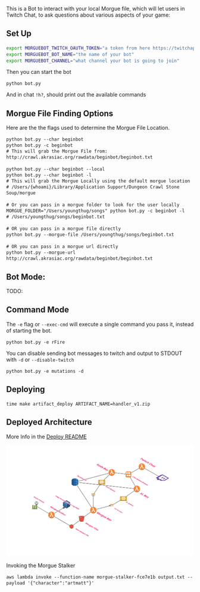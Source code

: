 This is a Bot to interact with your local Morgue file, which will let users in Twitch Chat, to ask questions about various aspects of your game:

## Set Up

```bash
export MORGUEBOT_TWITCH_OAUTH_TOKEN="a token from here https://twitchapps.com/tmi/"
export MORGUEBOT_BOT_NAME="the name of your bot"
export MORGUEBOT_CHANNEL="what channel your bot is going to join"
```

Then you can start the bot
```
python bot.py
```

And in chat `!h?`, should print out the available commands

## Morgue File Finding Options

Here are the the flags used to determine the Morgue File Location.
```
python bot.py --char beginbot
python bot.py -c beginbot
# This will grab the Morgue File from: http://crawl.akrasiac.org/rawdata/beginbot/beginbot.txt

python bot.py --char beginbot --local
python bot.py --char beginbot -l
# This will grab the Morgue Locally using the default morgue location
# /Users/{whoami}/Library/Application Support/Dungeon Crawl Stone Soup/morgue

# Or you can pass in a morgue folder to look for the user locally
MORGUE_FOLDER="/Users/youngthug/songs" python bot.py -c beginbot -l
# /Users/youngthug/songs/beginbot.txt

# OR you can pass in a morgue file directly
python bot.py --morgue-file /Users/youngthug/songs/beginbot.txt

# OR you can pass in a morgue url directly
python bot.py --morgue-url http://crawl.akrasiac.org/rawdata/beginbot/beginbot.txt
```

## Bot Mode:

TODO:

## Command Mode

The `-e` flag or `--exec-cmd` will execute a single command you pass it, instead of starting the bot.
```
python bot.py -e rFire
```

You can disable sending bot messages to twitch and output to STDOUT with `-d` or `--disable-twitch`

```
python bot.py -e mutations -d
```

## Deploying

```
time make artifact_deploy ARTIFACT_NAME=handler_v1.zip 
```

## Deployed Architecture

More Info in the [Deploy README](deploy/README.md)

![Morguebot](images/MorgueArch.png)






Invoking the Morgue Stalker

```
aws lambda invoke --function-name morgue-stalker-fce7e1b output.txt --payload '{"character":"artmatt"}' 
```















